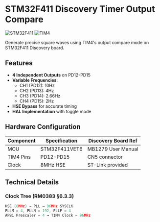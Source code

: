 # STM32F411 Discovery Timer Output Compare

![STM32F411](https://img.shields.io/badge/STM32F411-Discovery-blue)
![TIM4](https://img.shields.io/badge/TIM4-Output_Compare-green)

Generate precise square waves using TIM4's output compare mode on STM32F411 Discovery board.

## Features
- **4 Independent Outputs** on PD12-PD15
- **Variable Frequencies**:
  - CH1 (PD12): 10Hz
  - CH2 (PD13): 4Hz
  - CH3 (PD14): 2.66Hz
  - CH4 (PD15): 2Hz
- **HSE Bypass** for accurate timing
- **HAL Implementation** with toggle mode

## Hardware Configuration
| Component | Specification | Discovery Board Ref |
|-----------|---------------|---------------------|
| MCU       | STM32F411VET6 | MB1279 User Manual |
| TIM4 Pins | PD12-PD15     | CN5 connector |
| Clock     | 8MHz HSE      | ST-Link provided |

## Technical Details
### Clock Tree (RM0383 §6.3.3)
```c
HSE (8MHz) → PLL → 96MHz SYSCLK
PLLM = 4, PLLN = 192, PLLP = 4
APB1 Prescaler = 4 → TIM4 Clock = 96MHz
